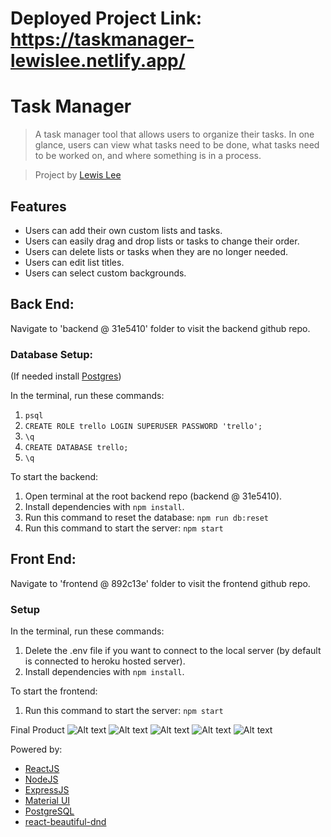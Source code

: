# Deployed Project Link: https://taskmanager-lewislee.netlify.app/

# Task Manager 
> A task manager tool that allows users to organize their tasks. In one glance, users can view what tasks need to be done, what tasks need to be worked on, and where something is in a process. 

> Project by [Lewis Lee](https://github.com/rexiah23)

## Features
* Users can add their own custom lists and tasks. 
* Users can easily drag and drop lists or tasks to change their order. 
* Users can delete lists or tasks when they are no longer needed. 
* Users can edit list titles. 
* Users can select custom backgrounds. 


## Back End:
Navigate to 'backend @ 31e5410' folder to visit the backend github repo.

### Database Setup: 

(If needed install [Postgres](https://www.postgresql.org/))

In the terminal, run these commands: 
1. `psql`
2. `CREATE ROLE trello LOGIN SUPERUSER PASSWORD 'trello';`
3. `\q`
4. `CREATE DATABASE trello;`
5. `\q`

To start the backend:
1. Open terminal at the root backend repo (backend @ 31e5410).
2. Install dependencies with `npm install`.
3. Run this command to reset the database: `npm run db:reset`
4. Run this command to start the server: `npm start`
 
## Front End:
Navigate to 'frontend @ 892c13e' folder to visit the frontend github repo.

### Setup
In the terminal, run these commands:
1. Delete the .env file if you want to connect to the local server (by default is connected to heroku hosted server). 
2. Install dependencies with `npm install`.

To start the frontend: 
1. Run this command to start the server: `npm start`


Final Product
![Alt text](/docs/1.png)
![Alt text](/docs/2.png)
![Alt text](/docs/3.png)
![Alt text](/docs/4.png)
![Alt text](/docs/5.png)

Powered by: 

- [ReactJS](https://reactjs.org/)
- [NodeJS](https://nodejs.org/)
- [ExpressJS](http://expressjs.com/)
- [Material UI](https://mui.com/)
- [PostgreSQL](https://www.postgresql.org/)
- [react-beautiful-dnd](https://www.npmjs.com/package/react-beautiful-dnd)
